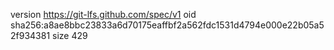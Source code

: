 version https://git-lfs.github.com/spec/v1
oid sha256:a8ae8bbc23833a6d70175eaffbf2a562fdc1531d4794e000e22b05a52f934381
size 429

